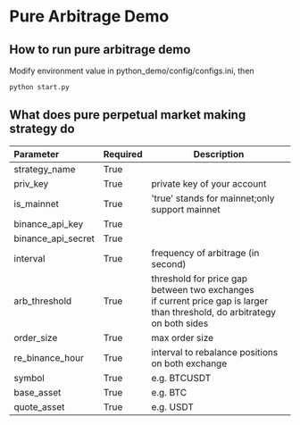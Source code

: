 # Pure Arbitrage Demo

## How to run pure arbitrage demo

Modify environment value in python_demo/config/configs.ini, then

```bash
python start.py
```

## What does pure perpetual market making strategy do

| Parameter          | Required | Description                                                                                                                    |
| :----------------- | -------- | ------------------------------------------------------------------------------------------------------------------------------ |
| strategy_name      | True     |                                                                                                                                |
| priv_key           | True     | private key of your account                                                                                                    |
| is_mainnet         | True     | 'true' stands for mainnet;only support mainnet                                                                                 |
| binance_api_key    | True     |                                                                                                                                |
| binance_api_secret | True     |                                                                                                                                |
| interval           | True     | frequency of arbitrage (in second)                                                                                             |
| arb_threshold      | True     | threshold for price gap between two exchanges<br />if current price gap is larger than threshold, do arbitrategy on both sides |
| order_size         | True     | max order size                                                                                                                 |
| re_binance_hour    | True     | interval to rebalance positions on both exchange                                                                               |
| symbol             | True     | e.g. BTCUSDT                                                                                                                   |
| base_asset         | True     | e.g. BTC                                                                                                                       |
| quote_asset        | True     | e.g. USDT                                                                                                                      |
